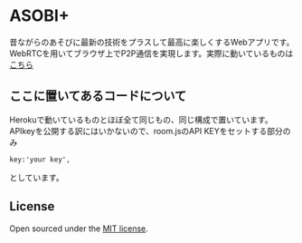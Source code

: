 ASOBI+
====
昔ながらのあそびに最新の技術をプラスして最高に楽しくするWebアプリです。WebRTCを用いてブラウザ上でP2P通信を実現します。実際に動いているものは[こちら](http://asobi.herokuapp.com/)  

ここに置いてあるコードについて
----
Herokuで動いているものとほぼ全て同じもの、同じ構成で置いています。  
APIkeyを公開する訳にはいかないので、room.jsのAPI KEYをセットする部分のみ  
```
key:'your key',
```
としています。  

License
----
Open sourced under the [MIT license](LICENSE.md).

